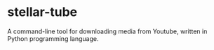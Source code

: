 # stellar-tube

A command-line tool for downloading media from Youtube, written in Python programming language.
